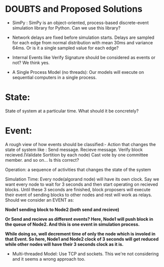 # DOUBTS and Proposed Solutions
- SimPy : SimPy is an object-oriented, process-based discrete-event simulation library for Python.
Can we use this library?

- Network delays are fixed before simulation starts. Delays are sampled for each edge from normal distribution with mean 30ms and variance 64ms. Or is it a single sampled value for each edge?

- Internal Events like Verify Signature should be considered as events or not?
We think yes.

- A Single Process Model (no threads):
Our models will execute on sequential computers in a single process.

# State:
State of system at a particular time.
What should it be concretely?

# Event:
A rough view of how events should be classified:-
Action that changes the state of system like : 
Send message. 
Recieve message.
Verify block recieved.(Validate Sortition by each node)
Cast vote by one committee member.
and so on...
Is this correct?



Operation:
a sequence of activities that changes the state of the system

Simulation Time:
Every node(algorand node) will have its own clock. 
Say we want every node to wait for 3 seconds and then start operating on recieved blocks. Until these 3 seconds are finished, block proposers will execute their event of sending blocks to  other nodes and rest will work as relays. 
Should we consider an EVENT as:

<b> Node1 sending block to Node2 (both send and recieve) </b>

<b>Or Send and recieve as different events? Here, Node1 will push block in the queue of Node2. And this is one event in simulation process. </b>

<b> While doing so, well decrement time of only the node which is involed in that Event. So here, Node1 and Node2 clock of 3 seconds will get reduced while other nodes will have their 3 seconds clock as it is. </b>



- Multi-threaded Model:
Use TCP and sockets. This we're not considering and it seems a wrong approach too. 







